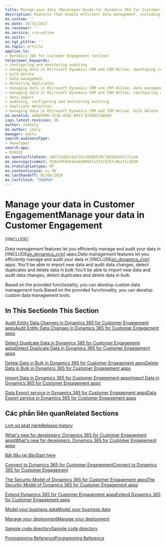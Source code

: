 ```yaml
---
title: Manage your data (Developer Guide for Dynamics 365 for Customer Engagement apps) | MicrosoftDocs
description: Features that enable efficient data management, including the ability to import new data, audit data changes, detect duplicates and delete data in bulk.
ms.custom: ''
ms.date: 10/31/2017
ms.reviewer: ''
ms.service: crm-online
ms.suite: ''
ms.tgt_pltfrm: ''
ms.topic: article
applies_to:
- Dynamics 365 for Customer Engagement (online)
helpviewer_keywords:
- configuring and monitoring auditing
- managing data in Microsoft Dynamics CRM and CRM Online, developing custom tools for
- bulk delete
- data management
- detecting duplicates
- managing data in Microsoft Dynamics CRM and CRM Online, data management
- managing data in Microsoft Dynamics CRM and CRM Online, configuring and monitoring auditing
- data import
- auditing, configuring and monitoring auditing
- duplicate detection
- managing data in Microsoft Dynamics CRM and CRM Online, bulk delete
ms.assetid: ad0d5906-311b-4282-8415-872802148bb0
caps.latest.revision: 38
author: JimDaly
ms.author: jdaly
manager: amyla
search.audienceType:
- developer
search.app:
- D365CE
ms.openlocfilehash: a05f24282c9af3dc16586570c74b58e547c72ce9
ms.sourcegitcommit: 9f0efd59de16a6d9902fa372cb25fc0baf1c2838
ms.translationtype: HT
ms.contentlocale: vi-VN
ms.lasthandoff: 01/08/2019
ms.locfileid: "386956"
---
```

# <a name="manage-your-data-in-customer-engagement"></a><span data-ttu-id="2a4c9-103">Manage your data in Customer Engagement</span><span class="sxs-lookup"><span data-stu-id="2a4c9-103">Manage your data in Customer Engagement</span></span>

[!INCLUDE[](../includes/cc_applies_to_update_9_0_0.md)]

<span data-ttu-id="2a4c9-104">*Data management* features let you efficiently manage and audit your data in [!INCLUDE[pn_dynamics_crm](../includes/pn-dynamics-crm.md)] apps.</span><span class="sxs-lookup"><span data-stu-id="2a4c9-104">*Data management* features let you efficiently manage and audit your data in [!INCLUDE[pn_dynamics_crm](../includes/pn-dynamics-crm.md)] apps.</span></span> <span data-ttu-id="2a4c9-105">You’ll be able to import new data and audit data changes, detect duplicates and delete data in bulk.</span><span class="sxs-lookup"><span data-stu-id="2a4c9-105">You’ll be able to import new data and audit data changes, detect duplicates and delete data in bulk.</span></span>  
  
 <span data-ttu-id="2a4c9-106">Based on the provided functionality, you can develop custom data management tools.</span><span class="sxs-lookup"><span data-stu-id="2a4c9-106">Based on the provided functionality, you can develop custom data management tools.</span></span>  
  
## <a name="in-this-section"></a><span data-ttu-id="2a4c9-107">In This Section</span><span class="sxs-lookup"><span data-stu-id="2a4c9-107">In This Section</span></span>  
 [<span data-ttu-id="2a4c9-108">Audit Entity Data Changes in Dynamics 365 for Customer Engagement apps</span><span class="sxs-lookup"><span data-stu-id="2a4c9-108">Audit Entity Data Changes in Dynamics 365 for Customer Engagement apps</span></span>](audit-entity-data-changes.md)  
  
 [<span data-ttu-id="2a4c9-109">Detect Duplicate Data in Dynamics 365 for Customer Engagement apps</span><span class="sxs-lookup"><span data-stu-id="2a4c9-109">Detect Duplicate Data in Dynamics 365 for Customer Engagement apps</span></span>](detect-duplicate-data-for-developers.md)  
  
 [<span data-ttu-id="2a4c9-110">Delete Data in Bulk in Dynamics 365 for Customer Engagement apps</span><span class="sxs-lookup"><span data-stu-id="2a4c9-110">Delete Data in Bulk in Dynamics 365 for Customer Engagement apps</span></span>](delete-data-bulk.md)  
  
 [<span data-ttu-id="2a4c9-111">Import Data in Dynamics 365 for Customer Engagement apps</span><span class="sxs-lookup"><span data-stu-id="2a4c9-111">Import Data in Dynamics 365 for Customer Engagement apps</span></span>](import-data.md)  
  
 [<span data-ttu-id="2a4c9-112">Data Export service in Dynamics 365 for Customer Engagement apps</span><span class="sxs-lookup"><span data-stu-id="2a4c9-112">Data Export service in Dynamics 365 for Customer Engagement apps</span></span>](data-export-service.md)  
  
## <a name="related-sections"></a><span data-ttu-id="2a4c9-113">Các phần liên quan</span><span class="sxs-lookup"><span data-stu-id="2a4c9-113">Related Sections</span></span>  
 [<span data-ttu-id="2a4c9-114">Lịch sử phát hành</span><span class="sxs-lookup"><span data-stu-id="2a4c9-114">Release history</span></span>](release-history.md)  
  
 [<span data-ttu-id="2a4c9-115">What's new for developers: Dynamics 365 for Customer Engagement apps</span><span class="sxs-lookup"><span data-stu-id="2a4c9-115">What's new for developers: Dynamics 365 for Customer Engagement apps</span></span>](whats-new-developers.md)  
  
 [<span data-ttu-id="2a4c9-116">Bắt đầu tại đây</span><span class="sxs-lookup"><span data-stu-id="2a4c9-116">Start here</span></span>](get-started-sdk.md)  
  
 [<span data-ttu-id="2a4c9-117">Connect to Dynamics 365 for Customer Engagement</span><span class="sxs-lookup"><span data-stu-id="2a4c9-117">Connect to Dynamics 365 for Customer Engagement</span></span>](connect-customer-engagement.md)  
  
 [<span data-ttu-id="2a4c9-118">The Security Model of Dynamics 365 for Customer Engagement apps</span><span class="sxs-lookup"><span data-stu-id="2a4c9-118">The Security Model of Dynamics 365 for Customer Engagement apps</span></span>](security-dev/security-model.md)  
  
 [<span data-ttu-id="2a4c9-119">Extend Dynamics 365 for Customer Engagement apps</span><span class="sxs-lookup"><span data-stu-id="2a4c9-119">Extend Dynamics 365 for Customer Engagement apps</span></span>](extend-dynamics-365-server.md)  
  
 [<span data-ttu-id="2a4c9-120">Model your business data</span><span class="sxs-lookup"><span data-stu-id="2a4c9-120">Model your business data</span></span>](model-business-data.md)  
  
 [<span data-ttu-id="2a4c9-121">Manage your deployment</span><span class="sxs-lookup"><span data-stu-id="2a4c9-121">Manage your deployment</span></span>](manage-deployment.md)  
  
 [<span data-ttu-id="2a4c9-122">Sample code directory</span><span class="sxs-lookup"><span data-stu-id="2a4c9-122">Sample code directory</span></span>](sample-code-directory.md)  
  
 [<span data-ttu-id="2a4c9-123">Programming Reference</span><span class="sxs-lookup"><span data-stu-id="2a4c9-123">Programming Reference</span></span>](programming-reference.md)  
